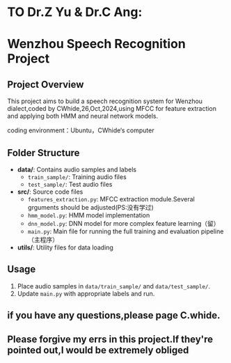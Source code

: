 # TO Dr.Z Yu & Dr.C Ang:
# Wenzhou Speech Recognition Project
## Project Overview
This project aims to build a speech recognition system for Wenzhou dialect,coded by CWhide,26,Oct,2024,using MFCC for feature extraction and applying both HMM and neural network models.

coding environment：Ubuntu，CWhide‘s computer

## Folder Structure
- **data/**: Contains audio samples and labels
  - `train_sample/`: Training audio files
  - `test_sample/`: Test audio files
- **src/**: Source code files
  - `features_extraction.py`: MFCC extraction module.Several grguments should be adjusted(PS:没有学过)
  - `hmm_model.py`: HMM model implementation
  - `dnn_model.py`: DNN model for more complex feature learning（留）
  - `main.py`: Main file for running the full training and evaluation pipeline（主程序）
- **utils/**: Utility files for data loading

## Usage
1. Place audio samples in `data/train_sample/` and `data/test_sample/`.
2. Update `main.py` with appropriate labels and run.

## if you have any questions,please page C.whide.
## Please forgive my errs in this project.If they're pointed out,I would be extremely obliged
